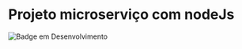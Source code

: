 # Projeto microserviço com nodeJs

![Badge em Desenvolvimento](http://img.shields.io/static/v1?label=STATUS&message=EM%20DESENVOLVIMENTO&color=GREEN&style=for-the-badge)